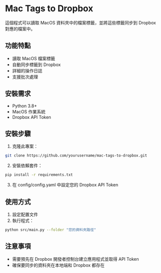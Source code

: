 # Mac Tags to Dropbox

這個程式可以讀取 MacOS 資料夾中的檔案標籤，並將這些標籤同步到 Dropbox 對應的檔案中。

## 功能特點

- 讀取 MacOS 檔案標籤
- 自動同步標籤到 Dropbox
- 詳細的操作日誌
- 支援批次處理

## 安裝需求

- Python 3.8+
- MacOS 作業系統
- Dropbox API Token

## 安裝步驟

1. 克隆此專案：
```bash
git clone https://github.com/yourusername/mac-tags-to-dropbox.git
```

2. 安裝依賴套件：
```bash
pip install -r requirements.txt
```

3. 在 config/config.yaml 中設定您的 Dropbox API Token

## 使用方式

1. 設定配置文件
2. 執行程式：
```bash
python src/main.py --folder "您的資料夾路徑"
```

## 注意事項

- 需要預先在 Dropbox 開發者控制台建立應用程式並取得 API Token
- 確保要同步的資料夾在本地端和 Dropbox 都存在